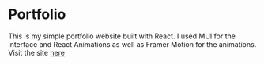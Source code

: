 # Portfolio
This is my simple portfolio website built with React. I used MUI for the interface and React Animations as well as Framer Motion for the animations.
Visit the site [here](https://nickdiaz4.github.io/)
